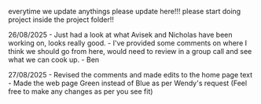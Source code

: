 everytime we update anythings please update here!!!
please start doing project inside the project folder!!

26/08/2025  - Just had a look at what Avisek and Nicholas have been working on, looks really good.
            - I've provided some comments on where I think we should go from here, would need to review in a group call and see what we can cook up.
                - Ben

27/08/2025  - Revised the comments and made edits to the home page text
            - Made the web page Green instead of Blue as per Wendy's request (Feel free to make any changes as per you see fit)

